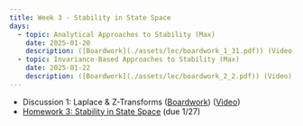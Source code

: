 ```yaml
---
title: Week 3 - Stability in State Space
days:
  - topic: Analytical Approaches to Stability (Max)
    date: 2025-01-20
    description: ([Boardwork](./assets/lec/boardwork_1_31.pdf)) (Video) <br /> Reading - LN 3.1, CD 7.2
  - topic: Invariance-Based Approaches to Stability (Max)
    date: 2025-01-22
    description: ([Boardwork](./assets/lec/boardwork_2_2.pdf)) (Video) <br /> Reading - LN 3.2, CD 7.2
---
```

- Discussion 1: Laplace & Z-Transforms ([Boardwork](./assets/disc/118_disc.pdf)) ([Video](https://controldynsys.github.io/131-wi25site/))
- [Homework 3: Stability in State Space](./assets/hw/hw2.zip) (due 1/27)

<a id="Week4"></a>
